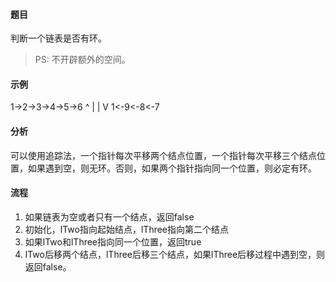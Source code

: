 #### 题目

判断一个链表是否有环。

>PS: 不开辟额外的空间。

#### 示例

1->2->3->4->5->6
      ^        |
      |        V
      1<-9<-8<-7

#### 分析

可以使用追踪法，一个指针每次平移两个结点位置，一个指针每次平移三个结点位置，如果遇到空，则无环。否则，如果两个指针指向同一个位置，则必定有环。

#### 流程

1. 如果链表为空或者只有一个结点，返回false
2. 初始化，lTwo指向起始结点，lThree指向第二个结点
3. 如果lTwo和lThree指向同一个位置，返回true
4. lTwo后移两个结点，lThree后移三个结点，如果lThree后移过程中遇到空，则返回false。
